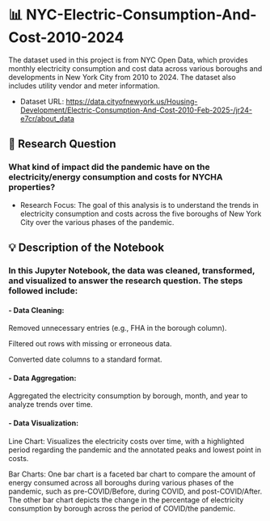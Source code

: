# 📊 NYC-Electric-Consumption-And-Cost-2010-2024
The dataset used in this project is from NYC Open Data, which provides monthly electricity consumption and cost data across various boroughs and developments in New York City from 2010 to 2024. The dataset also includes utility vendor and meter information.
- Dataset URL: https://data.cityofnewyork.us/Housing-Development/Electric-Consumption-And-Cost-2010-Feb-2025-/jr24-e7cr/about_data


## 🧐 Research Question
### What kind of impact did the pandemic have on the electricity/energy consumption and costs for NYCHA properties?
- Research Focus:
The goal of this analysis is to understand the trends in electricity consumption and costs across the five boroughs of New York City over the various phases of the pandemic.

## 💡 Description of the Notebook
### In this Jupyter Notebook, the data was cleaned, transformed, and visualized to answer the research question. The steps followed include:

#### - Data Cleaning:

Removed unnecessary entries (e.g., FHA in the borough column).

Filtered out rows with missing or erroneous data.

Converted date columns to a standard format.

#### - Data Aggregation:

Aggregated the electricity consumption by borough, month, and year to analyze trends over time.

#### - Data Visualization:

Line Chart: Visualizes the electricity costs over time, with a highlighted period regarding the pandemic and the annotated peaks and lowest point in costs. 

Bar Charts: One bar chart is a faceted bar chart to compare the amount of energy consumed across all boroughs during various phases of the pandemic, such as pre-COVID/Before, during COVID, and post-COVID/After. The other bar chart depicts the change in the percentage of electricity consumption by borough across the period of COVID/the pandemic.




